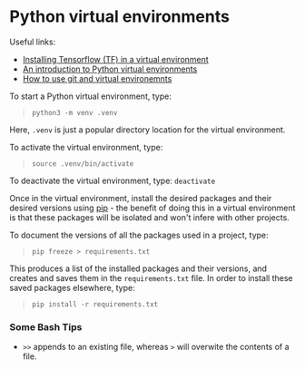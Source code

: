 # Python virtual environments

Useful links:
- [Installing Tensorflow (TF) in a virtual environment](https://www.tensorflow.org/install/pip)
- [An introduction to Python virtual environments](https://docs.python.org/3/tutorial/venv.html)
- [How to use git and virtual environemnts](https://medium.com/wealthy-bytes/the-easiest-way-to-use-a-python-virtual-environment-with-git-401e07c39cde)

To start a Python virtual environment, type: 
>`python3 -m venv .venv` 

Here, `.venv` is just a popular directory location for the virtual environment.

To activate the virtual environment, type: 
>`source .venv/bin/activate`

To deactivate the virtual environment, type: `deactivate`

Once in the virtual environment, install the desired packages and their desired versions using [pip](https://docs.python.org/3/installing/index.html#installing-index) - the benefit of doing this in a virtual environment is that these packages will be isolated and won't infere with other projects.

To document the versions of all the packages used in a project, type: 
>`pip freeze > requirements.txt` 

This produces a list of the installed packages and their versions, and creates and saves them in the `requirements.txt` file. In order to install these saved packages elsewhere, type:
>`pip install -r requirements.txt`

### Some Bash Tips
- `>>` appends to an existing file, whereas `>` will overwite the contents of a file.